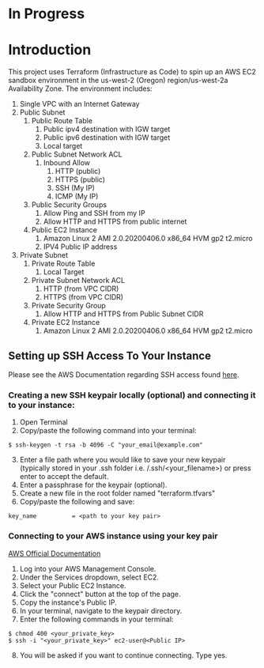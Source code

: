 # In Progress

# Introduction

This project uses Terraform (Infrastructure as Code) to spin up an AWS EC2 sandbox environment in the us-west-2 (Oregon) region/us-west-2a Availability Zone. The environment includes: 

1. Single VPC with an Internet Gateway
2. Public Subnet
    1. Public Route Table
        1. Public ipv4 destination with IGW target
        2. Public ipv6 destination with IGW target
        3. Local target 
    2. Public Subnet Network ACL
        1. Inbound Allow
            1. HTTP (public)
            2. HTTPS (public)
            3. SSH (My IP)
            4. ICMP (My IP)
    3. Public Security Groups
        1. Allow Ping and SSH from my IP
        2. Allow HTTP and HTTPS from public internet
    4. Public EC2 Instance
        1. Amazon Linux 2 AMI 2.0.20200406.0 x86_64 HVM gp2 t2.micro
        2. IPV4 Public IP address
3. Private Subnet
    1. Private Route Table
        1. Local Target
    2. Private Subnet Network ACL
        1. HTTP (from VPC CIDR)
        2. HTTPS (from VPC CIDR)
    3. Private Security Group
        1. Allow HTTP and HTTPS from Public Subnet CIDR
    4. Private EC2 Instance
        1. Amazon Linux 2 AMI 2.0.20200406.0 x86_64 HVM gp2 t2.micro

## Setting up SSH Access To Your Instance

Please see the AWS Documentation regarding SSH access found [here](https://docs.aws.amazon.com/AWSEC2/latest/UserGuide/ec2-key-pairs.html#how-to-generate-your-own-key-and-import-it-to-aws).

### Creating a new SSH keypair locally (optional) and connecting it to your instance:

1. Open Terminal
2. Copy/paste the following command into your terminal: 
```
$ ssh-keygen -t rsa -b 4096 -C "your_email@example.com"
```
3. Enter a file path where you would like to save your new keypair (typically stored in your .ssh folder i.e. /.ssh/<your_filename>) or press enter to accept the default.
4. Enter a passphrase for the keypair (optional). 
5. Create a new file in the root folder named "terraform.tfvars"
6. Copy/paste the following and save:
```
key_name          = <path to your key pair>
```

### Connecting to your AWS instance using your key pair

[AWS Official Documentation](https://docs.aws.amazon.com/AWSEC2/latest/UserGuide/AccessingInstancesLinux.html)
1. Log into your AWS Management Console.
2. Under the Services dropdown, select EC2. 
3. Select your Public EC2 Instance. 
4. Click the "connect" button at the top of the page.
5. Copy the instance's Public IP. 
6. In your terminal, navigate to the keypair directory. 
7. Enter the following commands in your terminal: 
```
$ chmod 400 <your_private_key>
$ ssh -i "<your_private_key>" ec2-user@<Public IP>
```
8. You will be asked if you want to continue connecting. Type yes.
